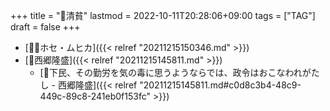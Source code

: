 +++
title = "🔖清貧"
lastmod = 2022-10-11T20:28:06+09:00
tags = ["TAG"]
draft = false
+++

-   [👴🏼ホセ・ムヒカ]({{< relref "20211215150346.md" >}})
-   [📝西郷隆盛]({{< relref "20211215145811.md" >}})
    -   [📜下民、その勤労を気の毒に思うようならでは、政令はおこなわれがたし - 西郷隆盛]({{< relref "20211215145811.md#c0d8c3b4-48c9-449c-89c8-241eb0f153fc" >}})
